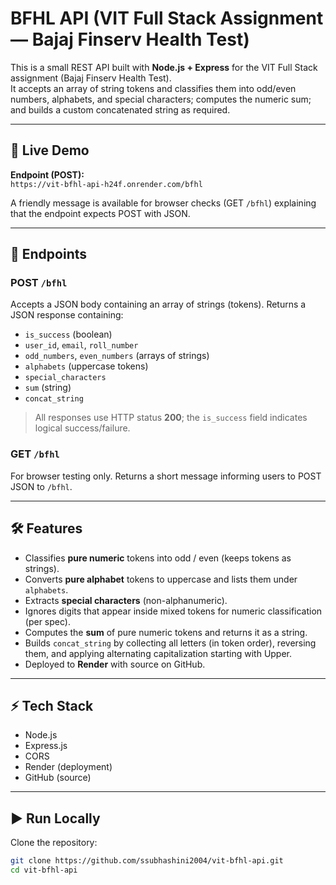 # BFHL API (VIT Full Stack Assignment — Bajaj Finserv Health Test)

This is a small REST API built with **Node.js + Express** for the VIT Full Stack assignment (Bajaj Finserv Health Test).  
It accepts an array of string tokens and classifies them into odd/even numbers, alphabets, and special characters; computes the numeric sum; and builds a custom concatenated string as required.

---

## 🚀 Live Demo
**Endpoint (POST):**  
`https://vit-bfhl-api-h24f.onrender.com/bfhl`

A friendly message is available for browser checks (GET `/bfhl`) explaining that the endpoint expects POST with JSON.

---

## 📌 Endpoints

### POST `/bfhl`  
Accepts a JSON body containing an array of strings (tokens). Returns a JSON response containing:
- `is_success` (boolean)
- `user_id`, `email`, `roll_number`
- `odd_numbers`, `even_numbers` (arrays of strings)
- `alphabets` (uppercase tokens)
- `special_characters`
- `sum` (string)
- `concat_string`

> All responses use HTTP status **200**; the `is_success` field indicates logical success/failure.

### GET `/bfhl`  
For browser testing only. Returns a short message informing users to POST JSON to `/bfhl`.

---

## 🛠️ Features
- Classifies **pure numeric** tokens into odd / even (keeps tokens as strings).  
- Converts **pure alphabet** tokens to uppercase and lists them under `alphabets`.  
- Extracts **special characters** (non-alphanumeric).  
- Ignores digits that appear inside mixed tokens for numeric classification (per spec).  
- Computes the **sum** of pure numeric tokens and returns it as a string.  
- Builds `concat_string` by collecting all letters (in token order), reversing them, and applying alternating capitalization starting with Upper.  
- Deployed to **Render** with source on GitHub.

---

## ⚡ Tech Stack
- Node.js
- Express.js
- CORS
- Render (deployment)
- GitHub (source)

---

## ▶️ Run Locally

Clone the repository:
```bash
git clone https://github.com/ssubhashini2004/vit-bfhl-api.git
cd vit-bfhl-api



